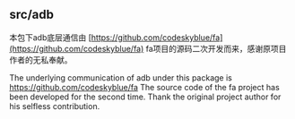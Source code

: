 ## src/adb

本包下adb底层通信由 [https://github.com/codeskyblue/fa](https://github.com/codeskyblue/fa) fa项目的源码二次开发而来，感谢原项目作者的无私奉献。

The underlying communication of adb under this package is https://github.com/codeskyblue/fa The source code of the fa project has been developed for the second time. Thank the original project author for his selfless contribution.